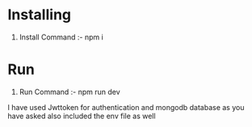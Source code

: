 # Installing
1. Install Command :- npm i

# Run
1. Run Command :- npm run dev

I have used Jwttoken for authentication and mongodb database as you have asked also included the env file as well
